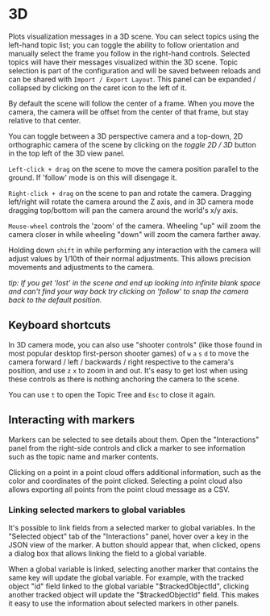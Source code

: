 # 3D

Plots visualization messages in a 3D scene. You can select topics using the left-hand topic list; you can toggle the ability to follow orientation and manually select the frame you follow in the right-hand controls. Selected topics will have their messages visualized within the 3D scene. Topic selection is part of the configuration and will be saved between reloads and can be shared with `Import / Export Layout`. This panel can be expanded / collapsed by clicking on the caret icon to the left of it.

By default the scene will follow the center of a frame. When you move the camera, the camera will be offset from the center of that frame, but stay relative to that center.

You can toggle between a 3D perspective camera and a top-down, 2D orthographic camera of the scene by clicking on the _toggle 2D / 3D_ button in the top left of the 3D view panel.

`Left-click + drag` on the scene to move the camera position parallel to the ground. If 'follow' mode is on this will disengage it.

`Right-click + drag` on the scene to pan and rotate the camera. Dragging left/right will rotate the camera around the Z axis, and in 3D camera mode dragging top/bottom will pan the camera around the world's x/y axis.

`Mouse-wheel` controls the 'zoom' of the camera. Wheeling "up" will zoom the camera closer in while wheeling "down" will zoom the camera farther away.

Holding down `shift` in while performing any interaction with the camera will adjust values by 1/10th of their normal adjustments. This allows precision movements and adjustments to the camera.

_tip: If you get 'lost' in the scene and end up looking into infinite blank space and can't find your way back try clicking on 'follow' to snap the camera back to the default position._

## Keyboard shortcuts

In 3D camera mode, you can also use "shooter controls" (like those found in most popular desktop first-person shooter games) of `w` `a` `s` `d` to move the camera forward / left / backwards / right respective to the camera's position, and use `z` `x` to zoom in and out. It's easy to get lost when using these controls as there is nothing anchoring the camera to the scene.

You can use `t` to open the Topic Tree and `Esc` to close it again.

## Interacting with markers

Markers can be selected to see details about them. Open the "Interactions" panel from the right-side controls and click a marker to see information such as the topic name and marker contents.

Clicking on a point in a point cloud offers additional information, such as the color and coordinates of the point clicked. Selecting a point cloud also allows exporting all points from the point cloud message as a CSV.

### Linking selected markers to global variables

It's possible to link fields from a selected marker to global variables. In the "Selected object" tab of the "Interactions" panel, hover over a key in the JSON view of the marker. A button should appear that, when clicked, opens a dialog box that allows linking the field to a global variable.

When a global variable is linked, selecting another marker that contains the same key will update the global variable. For example, with the tracked object "id" field linked to the global variable "$trackedObjectId", clicking another tracked object will update the "$trackedObjectId" field. This makes it easy to use the information about selected markers in other panels.
